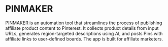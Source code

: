 # PINMAKER
PINMAKER is an automation tool that streamlines the process of publishing affiliate product content to Pinterest. It collects product details from input URLs, generates region-targeted descriptions using AI, and posts Pins with affiliate links to user-defined boards. The app is built for affiliate marketers.

